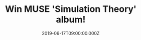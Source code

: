 ---
campaign-uuid: "c-a175c6d2-2fcc-484a-bda0-f15e879f8626"
type: "Competition"
category: "Music"
date: "2019-06-17T09:00:00.000Z"
end-date: "2019-07-17T23:59:00.000Z"
disable-form: false
is_promoted: false
has_entry_page: true
title: "Win MUSE 'Simulation Theory' album!"
competition-description: "<p>Muse eighth studio album, ‘Simulation Theory’ is finally\
  \ here! Propaganda, Pressure, Break It To Me… are some of their brand new hits you\
  \ could find in their eleven-track record which was produced by the band, along\
  \ with several award-winning producers, including Rich Costey, Mike Elizondo, Shellback\
  \ and Timbaland. </p>\n<p>Want to hear it first? Click below for a chance to win!</p>\n"
hero-header: "Win MUSE 'Simulation Theory' album!"
terms-confirmation: "N/A"
banner-img: "https://assets.expresslyapp.com/asset-6790783c-65d6-466b-b021-096697814f20.jpg"
logo-left-href: "http://club.expressly.io"
logo-left-image: "https://assets.expresslyapp.com/asset-25a1b67c-01d5-48b4-a9f3-a93aaf45f783.jpg"
logo-left-title: "Expressly Club"
bg-image-hero: "https://assets.expresslyapp.com/asset-e691793a-b670-4816-a947-4072f1e6ee50.jpg"
bg-image-first: "https://assets.expresslyapp.com/asset-39db831f-9a18-4693-99e1-4e241bda4cdc.jpg"
section1-content: "<p>Muse have done it again with their 8th album. A terrific and\
  \ inspiring album produced alongside the band with several award-winning producers\
  \ including Rich Costey, Mike Elizondo, Shellback and Timbaland.</p>\n<p>The Dark\
  \ Side, Propaganda, Pressure, Break it to Me… are some of their brand new hits we\
  \ are pretty sure you wont want to miss. The album is out now and we have managed\
  \ to get our hands on one copy for YOU!</p>\n<p>Want it? Enter the form below for\
  \ a chance to win and you could be hearing it first now! Good luck!</p>\n"
entry-title: "Win MUSE 'Simulation Theory' album!"
entry-content: "<p>Enter the draw to win MUSE Simulation Theory album by completing\
  \ the form below before 23:59 on the 17th of July  2019.</p>\n"
has-winner: false
prize-description: "MUSE 'Simulation Theory' album."
special-conditions: "Multiple entries are allowed up to one every day.\r\nThis competition\
  \ is also available on: http://aaa.nme.com/competitons/muse-simulation-theory-album"
country-restrictions:
- "GB"
---